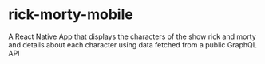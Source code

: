 # rick-morty-mobile
A React Native App that displays the characters of the show rick and morty and details about each character using data fetched from a public GraphQL API 
